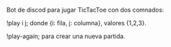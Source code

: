 Bot de discod para jugar TicTacToe con dos comnados:

!play i j; donde {i: fila, j: columna}, valores {1,2,3}.

!play-again; para crear una nueva partida.
